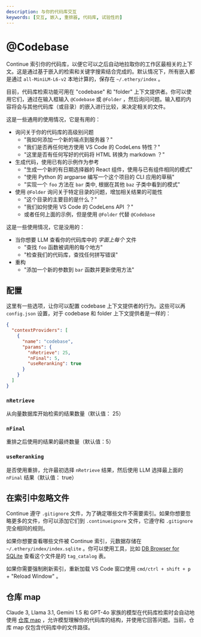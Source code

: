 ```yaml
---
description: 与你的代码库交互
keywords: [交互, 嵌入, 重排器, 代码库, 试验性的]
---
```


# @Codebase

Continue 索引你的代码库，以便它可以之后自动地拉取你的工作区最相关的上下文。这是通过基于嵌入的检索和关键字搜索结合完成的。默认情况下，所有嵌入都是通过 `all-MiniLM-L6-v2` 本地计算的，保存在 `~/.ethery/index` 。

目前，代码库检索功能可用在 "codebase" 和 "folder" 上下文提供者。你可以使用它们，通过在输入框输入 `@Codebase` 或 `@Folder` ，然后询问问题。输入框的内容将会与其他代码库（或目录）的嵌入进行比较，来决定相关的文件。

这是一些通用的使用情况，它是有用的：

- 询问关于你的代码库的高级别问题
  - "我如何添加一个新的端点到服务器？"
  - "我们是否再任何地方使用 VS Code 的 CodeLens 特性？"
  - "这里是否有任何写好的代码将 HTML 转换为 markdown ？"
- 生成代码，使用已有的示例作为参考
  - "生成一个新的有日期选择器的 React 组件，使用与已有组件相同的模式"
  - "使用 Python 的 argparse 编写一个这个项目的 CLI 应用的草稿"
  - "实现一个 `foo` 方法在 `bar` 类中, 根据在其他 `baz` 子类中看到的模式"
- 使用 `@Folder` 询问关于特定目录的问题，增加相关结果的可能性
  - "这个目录的主要目的是什么？"
  - "我们如何使用 VS Code 的 CodeLens API ？"
  - 或者任何上面的示例，但是使用 `@Folder` 代替 `@Codebase`

这是一些使用情况，它是没用的：

- 当你想要 LLM 查看你的代码库中的 _字面上每个_ 文件
  - "查找 `foo` 函数被调用的每个地方"
  - "检查我们的代码库，查找任何拼写错误"
- 重构
  - "添加一个新的参数到 `bar` 函数并更新使用方法"

## 配置

这里有一些选项，让你可以配置 codebase 上下文提供者的行为。这些可以再 `config.json` 设置，对于 codebase 和 folder 上下文提供者是一样的：

```json title="config.json"
{
  "contextProviders": [
    {
      "name": "codebase",
      "params": {
        "nRetrieve": 25,
        "nFinal": 5,
        "useReranking": true
      }
    }
  ]
}
```

### `nRetrieve`

从向量数据库开始检索的结果数量（默认值： 25）

### `nFinal`

重排之后使用的结果的最终数量（默认值：5）

### `useReranking`

是否使用重排，允许最初选择 `nRetrieve` 结果，然后使用 LLM 选择最上面的 `nFinal` 结果（默认值： true）

## 在索引中忽略文件

Continue 遵守 `.gitignore` 文件，为了确定哪些文件不需要索引。如果你想要忽略更多的文件，你可以添加它们到 `.continueignore` 文件，它遵守和 `.gitignore` 完全相同的规则。

如果你想要查看哪些文件被 Continue 索引，元数据存储在 `~/.ethery/index/index.sqlite` 。你可以使用工具，比如 [DB Browser for SQLite](https://sqlitebrowser.org/) 查看这个文件是的 `tag_catalog` 表。

如果你需要强制刷新索引，重新加载 VS Code 窗口使用 `cmd/ctrl + shift + p` + "Reload Window" 。

## 仓库 map

Claude 3, Llama 3.1, Gemini 1.5 和 GPT-4o 家族的模型在代码库检索时会自动地使用 [仓库 map](../context-providers.mdx#repository-map) ，允许模型理解你的代码库的结构，并使用它回答问题。当前，仓库 map 仅包含代码库中的文件路径。
